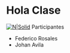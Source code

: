 # Hola Clase

[![N|Solid](https://newrelic.com/content/dam/newrelic/documents/image/case-studies/5eab896f44de35c7fc0c89ab275b85e299455ad4_casestudy_mercadolibre_thumbnail_522x300.png)]()
Participantes 
- Federico Rosales
- Johan Avila